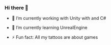 ### Hi there 👋


- 🔭 I’m currently working with Unity with and C#
- 🌱 I’m currently learning UnrealEngine
- ⚡ Fun fact: All my tattoos are about games



  ##

